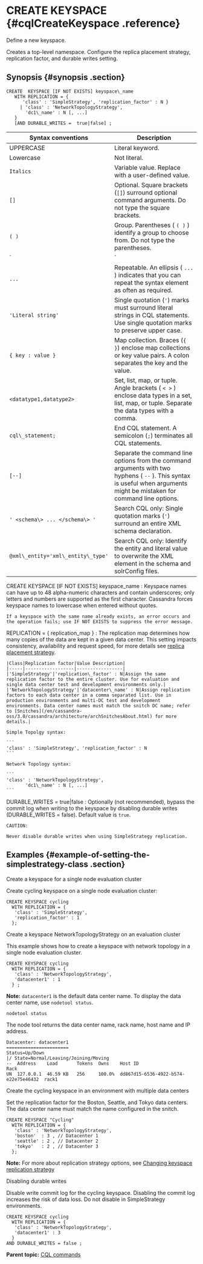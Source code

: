 # CREATE KEYSPACE {#cqlCreateKeyspace .reference}

Define a new keyspace.

Creates a top-level namespace. Configure the replica placement strategy, replication factor, and durable writes setting.

## Synopsis {#synopsis .section}

```
CREATE  KEYSPACE [IF NOT EXISTS] keyspace\_name 
   WITH REPLICATION = { 
      'class' : 'SimpleStrategy', 'replication_factor' : N } 
     | 'class' : 'NetworkTopologyStrategy', 
       'dc1\_name' : N [, ...] 
   }
   [AND DURABLE_WRITES =  true|false] ;
```

|Syntax conventions|Description|
|------------------|-----------|
|UPPERCASE|Literal keyword.|
|Lowercase|Not literal.|
|`Italics`|Variable value. Replace with a user-defined value.|
|`[]`|Optional. Square brackets \(`[]`\) surround optional command arguments. Do not type the square brackets.|
|`( )`|Group. Parentheses \( `( )` \) identify a group to choose from. Do not type the parentheses.|
|`|`|Or. A vertical bar \(`|`\) separates alternative elements. Type any one of the elements. Do not type the vertical bar.|
|`...`|Repeatable. An ellipsis \( `...` \) indicates that you can repeat the syntax element as often as required.|
|`'Literal string'`|Single quotation \(`'`\) marks must surround literal strings in CQL statements. Use single quotation marks to preserve upper case.|
|`{ key : value }`|Map collection. Braces \(`{ }`\) enclose map collections or key value pairs. A colon separates the key and the value.|
|`<datatype1,datatype2>`|Set, list, map, or tuple. Angle brackets \( `< >` \) enclose data types in a set, list, map, or tuple. Separate the data types with a comma.|
|`cql\_statement;`|End CQL statement. A semicolon \(`;`\) terminates all CQL statements.|
|`[--]`|Separate the command line options from the command arguments with two hyphens \( `--` \). This syntax is useful when arguments might be mistaken for command line options.|
|`' <schema\> ... </schema\> '`|Search CQL only: Single quotation marks \(`'`\) surround an entire XML schema declaration.|
|`@xml\_entity='xml\_entity\_type'`|Search CQL only: Identify the entity and literal value to overwrite the XML element in the schema and solrConfig files.|

 CREATE KEYSPACE \[IF NOT EXISTS\] keyspace\_name
 :   Keyspace names can have up to 48 alpha-numeric characters and contain underscores; only letters and numbers are supported as the first character. Cassandra forces keyspace names to lowercase when entered without quotes.

    If a keyspace with the same name already exists, an error occurs and the operation fails; use IF NOT EXISTS to suppress the error message.

  REPLICATION = \{ replication\_map \}
 :   The replication map determines how many copies of the data are kept in a given data center. This setting impacts consistency, availability and request speed, for more details see [replica placement strategy](/en/cassandra-oss/3.0/cassandra/architecture/archDataDistributeReplication.html).

    |Class|Replication factor|Value Description|
    |-----|------------------|-----------------|
    |'SimpleStrategy'|'replication\_factor' : N|Assign the same replication factor to the entire cluster. Use for evaluation and single data center test and development environments only.|
    |'NetworkTopologyStrategy'|'datacenter\_name' : N|Assign replication factors to each data center in a comma separated list. Use in production environments and multi-DC test and development environments. Data center names must match the snitch DC name; refer to [Snitches](/en/cassandra-oss/3.0/cassandra/architecture/archSnitchesAbout.html) for more details.|

    Simple Topolgy syntax:

    ```
    'class' : 'SimpleStrategy', 'replication_factor' : N 
    ```

    Network Topology syntax:

    ```
    'class' : 'NetworkTopologyStrategy', 
           'dc1\_name' : N [, ...] 
    ```

  DURABLE\_WRITES = true\|false
 :   Optionally \(not recommended\), bypass the commit log when writing to the keyspace by disabling durable writes \(DURABLE\_WRITES = false\). Default value is `true`.

    CAUTION:

    Never disable durable writes when using SimpleStrategy replication.

 ## Examples {#example-of-setting-the-simplestrategy-class .section}

Create a keyspace for a single node evaluation cluster

Create cycling keyspace on a single node evaluation cluster:

```
CREATE KEYSPACE cycling
  WITH REPLICATION = { 
   'class' : 'SimpleStrategy', 
   'replication_factor' : 1 
  };
```

Create a keyspace NetworkTopologyStrategy on an evaluation cluster

This example shows how to create a keyspace with network topology in a single node evaluation cluster.

```
CREATE KEYSPACE cycling 
  WITH REPLICATION = { 
   'class' : 'NetworkTopologyStrategy', 
   'datacenter1' : 1 
  } ;
```

**Note:** `datacenter1` is the default data center name. To display the data center name, use `nodetool status`.

```
nodetool status
```

The node tool returns the data center name, rack name, host name and IP address.

```
Datacenter: datacenter1
=======================
Status=Up/Down
|/ State=Normal/Leaving/Joining/Moving
--  Address    Load       Tokens  Owns    Host ID                               Rack
UN  127.0.0.1  46.59 KB   256     100.0%  dd867d15-6536-4922-b574-e22e75e46432  rack1
```

Create the cycling keyspace in an environment with multiple data centers

Set the replication factor for the Boston, Seattle, and Tokyo data centers. The data center name must match the name configured in the snitch.

```
CREATE KEYSPACE "Cycling"
  WITH REPLICATION = {
   'class' : 'NetworkTopologyStrategy', 
   'boston'  : 3 , // Datacenter 1 
   'seattle' : 2 , // Datacenter 2
   'tokyo'   : 2 , // Datacenter 3
  };
```

**Note:** For more about replication strategy options, see [Changing keyspace replication strategy](/en/cassandra-oss/3.x/cassandra/operations/opsChangeKSStrategy.html)

Disabling durable writes

Disable write commit log for the cycling keyspace. Disabling the commit log increases the risk of data loss. Do not disable in SimpleStrategy environments.

```
CREATE KEYSPACE cycling
  WITH REPLICATION = { 
   'class' : 'NetworkTopologyStrategy',
   'datacenter1' : 3 
  } 
AND DURABLE_WRITES = false ;
```

**Parent topic:** [CQL commands](../../cql/cql_reference/cqlCommandsTOC.md)

